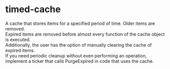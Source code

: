 # timed-cache
A cache that stores items for a specified period of time. Older items are removed.<br>
Expired items are removed before almost every function of the cache object is executed.<br>
Additionally, the user has the option of manually clearing the cache of expired items.<br>
If you need periodic cleanup without even performing an operation,<br>
implement a ticker that calls PurgeExpired in code that uses the cache.<br>
